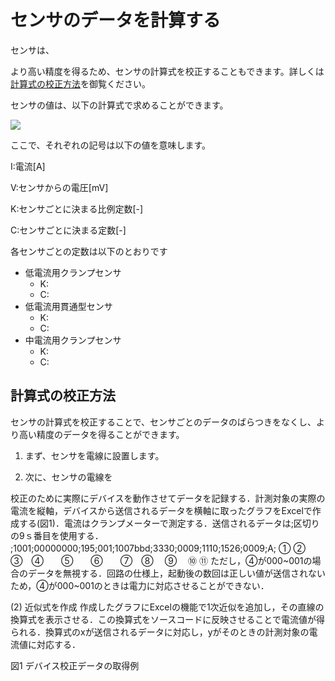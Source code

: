 # センサのデータを計算する

センサは、

より高い精度を得るため、センサの計算式を校正することもできます。詳しくは[計算式の校正方法](#計算式の校正方法)を御覧ください。

センサの値は、以下の計算式で求めることができます。

<img src="https://latex.codecogs.com/gif.latex?I&space;=&space;KV+C"/>

ここで、それぞれの記号は以下の値を意味します。

I:電流[A]

V:センサからの電圧[mV]

K:センサごとに決まる比例定数[-]

C:センサごとに決まる定数[-]

各センサごとの定数は以下のとおりです

- 低電流用クランプセンサ
  - K: 
  - C: 
- 低電流用貫通型センサ
  - K:
  - C:
- 中電流用クランプセンサ
  - K:
  - C:

## 計算式の校正方法

センサの計算式を校正することで、センサごとのデータのばらつきをなくし、より高い精度のデータを得ることができます。

1. まず、センサを電線に設置します。

2. 次に、センサの電線を

校正のために実際にデバイスを動作させてデータを記録する．計測対象の実際の電流を縦軸，デバイスから送信されるデータを横軸に取ったグラフをExcelで作成する(図1)．電流はクランプメーターで測定する．送信されるデータは;区切りの9ｓ番目を使用する．
;1001;00000000;195;001;1007bbd;3330;0009;1110;1526;0009;A;
①	      ②　　③　④　　⑤　　⑥　　⑦　⑧　 ⑨　 ⑩ ⑪
ただし，④が000~001の場合のデータを無視する．回路の仕様上，起動後の数回は正しい値が送信されないため，④が000~001のときは電力に対応させることができない．

(2)	近似式を作成
作成したグラフにExcelの機能で1次近似を追加し，その直線の換算式を表示させる．この換算式をソースコードに反映させることで電流値が得られる．換算式のxが送信されるデータに対応し，yがそのときの計測対象の電流値に対応する．
 
図1 デバイス校正データの取得例
